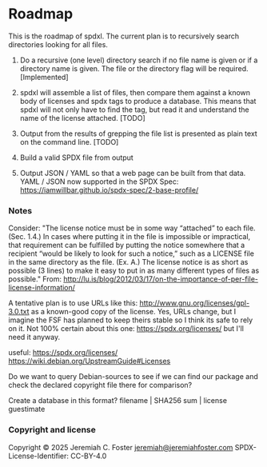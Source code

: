 # Roadmap 

This is the roadmap of spdxl. The current plan is to
recursively search directories looking for all files.

1. Do a recursive (one level) directory search if no file name is
given or if a directory name is given. The file or the directory flag
will be required. [Implemented]

2. spdxl will assemble a list of files, then compare them against a
known body of licenses and spdx tags to produce a database. This means
that spdxl will not only have to find the tag, but read it and
understand the name of the license attached. [TODO]

3. Output from the results of grepping the file list is presented as 
plain text on the command line. [TODO]

4. Build a valid SPDX file from output

5. Output JSON / YAML so that a web page can be built from that data. 
YAML / JSON now supported in the SPDX Spec: https://iamwillbar.github.io/spdx-spec/2-base-profile/

### Notes
Consider: "The license notice must be in some way “attached” to each
file. (Sec. 1.4.) In cases where putting it in the file is impossible
or impractical, that requirement can be fulfilled by putting the
notice somewhere that a recipient “would be likely to look for such a
notice,” such as a LICENSE file in the same directory as the
file. (Ex. A.) The license notice is as short as possible (3 lines) to
make it easy to put in as many different types of files as possible."
From:
http://lu.is/blog/2012/03/17/on-the-importance-of-per-file-license-information/

A tentative plan is to use URLs like this:
http://www.gnu.org/licenses/gpl-3.0.txt as a known-good copy of the
license. Yes, URLs change, but I imagine the FSF has planned to keep
theirs stable so I think its safe to rely on it. Not 100% certain
about this one: https://spdx.org/licenses/ but I'll need it anyway.

useful: https://spdx.org/licenses/
https://wiki.debian.org/UpstreamGuide#Licenses

Do we want to query Debian-sources to see if we can find our package and check the declared copyright file there for comparison?

 Create a database in this format?
filename | SHA256 sum | license guestimate

### Copyright and license
Copyright &copy; 2025 Jeremiah C. Foster <jeremiah@jeremiahfoster.com> 
SPDX-License-Identifier: CC-BY-4.0
